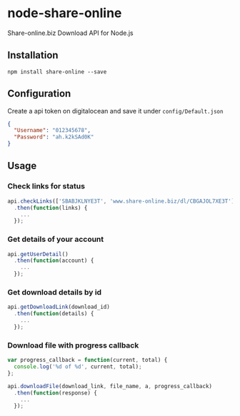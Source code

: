 # node-share-online

Share-online.biz Download API for Node.js

## Installation
```
npm install share-online --save
```

## Configuration
Create a api token on digitalocean and save it under `config/Default.json`
```json
{
  "Username": "012345678",
  "Password": "ah.k2kSAd0K"
}
```

## Usage

### Check links for status
```js
api.checkLinks(['SBABJKLNYE3T', 'www.share-online.biz/dl/CBGAJOL7XE3T'])
  .then(function(links) {
    ...
  });
```

### Get details of your account
```js
api.getUserDetail()
  .then(function(account) {
    ...
  });
```

### Get download details by id
```js
api.getDownloadLink(download_id)
  .then(function(details) {
    ...
  });
```

### Download file with progress callback
```js
var progress_callback = function(current, total) {
  console.log('%d of %d', current, total);
};

api.downloadFile(download_link, file_name, a, progress_callback)
  .then(function(response) {
    ...
  });
```